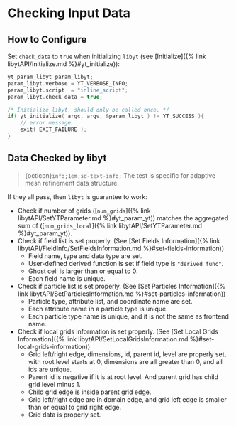# Checking Input Data

## How to Configure
Set `check_data` to `true` when initializing `libyt` (see [Initialize]({% link libytAPI/Initialize.md %}#yt_initialize)):
```c++
yt_param_libyt param_libyt;
param_libyt.verbose = YT_VERBOSE_INFO;
param_libyt.script  = "inline_script";
param_libyt.check_data = true;

/* Initialize libyt, should only be called once. */
if( yt_initialize( argc, argv, &param_libyt ) != YT_SUCCESS ){
    // error message
    exit( EXIT_FAILURE );
}
```

## Data Checked by libyt

> {octicon}`info;1em;sd-text-info;` The test is specific for adaptive mesh refinement data structure.

If they all pass, then `libyt` is guarantee to work:
- Check if number of grids ([`num_grids`]({% link libytAPI/SetYTParameter.md %}#yt_param_yt)) matches the aggregated sum of ([`num_grids_local`]({% link libytAPI/SetYTParameter.md %}#yt_param_yt)).
- Check if field list is set properly. (See [Set Fields Information]({% link libytAPI/FieldInfo/SetFieldsInformation.md %}#set-fields-information))
  - Field name, type and data type are set.
  - User-defined derived function is set if field type is `"derived_func"`.
  - Ghost cell is larger than or equal to 0.
  - Each field name is unique.
- Check if particle list is set properly. (See [Set Particles Information]({% link libytAPI/SetParticlesInformation.md %}#set-particles-information))
  - Particle type, attribute list, and coordinate name are set.
  - Each attribute name in a particle type is unique.
  - Each particle type name is unique, and it is not the same as frontend name.
- Check if local grids information is set properly. (See [Set Local Grids Information]({% link libytAPI/SetLocalGridsInformation.md %}#set-local-grids-information))
  - Grid left/right edge, dimensions, id, parent id, level are properly set, with root level starts at 0, dimensions are all greater than 0, and all ids are unique.
  - Parent id is negative if it is at root level. And parent grid has child grid level minus 1.
  - Child grid edge is inside parent grid edge.
  - Grid left/right edge are in domain edge, and grid left edge is smaller than or equal to grid right edge.
  - Grid data is properly set.
